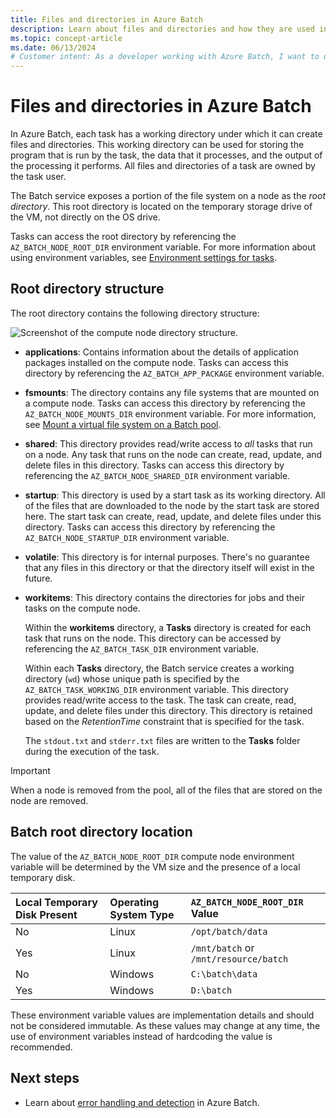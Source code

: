 ```yaml
---
title: Files and directories in Azure Batch
description: Learn about files and directories and how they are used in an Azure Batch workflow from a development standpoint.
ms.topic: concept-article
ms.date: 06/13/2024
# Customer intent: As a developer working with Azure Batch, I want to understand how to utilize files and directories in a Batch workflow, so that I can efficiently manage task outputs and data processing operations.
---
```

# Files and directories in Azure Batch

In Azure Batch, each task has a working directory under which it can create files and directories. This working directory can be used for storing the program that is run by the task, the data that it processes, and the output of the processing it performs. All files and directories of a task are owned by the task user.

The Batch service exposes a portion of the file system on a node as the *root directory*. This root directory is located on the temporary storage drive of the VM, not directly on the OS drive.

Tasks can access the root directory by referencing the `AZ_BATCH_NODE_ROOT_DIR` environment variable. For more information about using environment variables, see [Environment settings for tasks](jobs-and-tasks.md#environment-settings-for-tasks).

## Root directory structure

The root directory contains the following directory structure:

![Screenshot of the compute node directory structure.](media\files-and-directories\node-folder-structure.png)

- **applications**: Contains information about the details of application packages installed on the compute node. Tasks can access this directory by referencing the `AZ_BATCH_APP_PACKAGE` environment variable.

- **fsmounts**: The directory contains any file systems that are mounted on a compute node. Tasks can access this directory by referencing the `AZ_BATCH_NODE_MOUNTS_DIR` environment variable. For more information, see [Mount a virtual file system on a Batch pool](virtual-file-mount.md).

- **shared**: This directory provides read/write access to *all* tasks that run on a node. Any task that runs on the node can create, read, update, and delete files in this directory. Tasks can access this directory by referencing the `AZ_BATCH_NODE_SHARED_DIR` environment variable.

- **startup**: This directory is used by a start task as its working directory. All of the files that are downloaded to the node by the start task are stored here. The start task can create, read, update, and delete files under this directory. Tasks can access this directory by referencing the `AZ_BATCH_NODE_STARTUP_DIR` environment variable.

- **volatile**: This directory is for internal purposes. There's no guarantee that any files in this directory or that the directory itself will exist in the future.

- **workitems**: This directory contains the directories for jobs and their tasks on the compute node.

    Within the **workitems** directory, a **Tasks** directory is created for each task that runs on the node. This directory can be accessed by referencing the `AZ_BATCH_TASK_DIR` environment variable.

    Within each **Tasks** directory, the Batch service creates a working directory (`wd`) whose unique path is specified by the `AZ_BATCH_TASK_WORKING_DIR` environment variable. This directory provides read/write access to the task. The task can create, read, update, and delete files under this directory. This directory is retained based on the *RetentionTime* constraint that is specified for the task.

    The `stdout.txt` and `stderr.txt` files are written to the **Tasks** folder during the execution of the task.

> [!IMPORTANT]
> When a node is removed from the pool, all of the files that are stored on the node are removed.

## Batch root directory location

The value of the `AZ_BATCH_NODE_ROOT_DIR` compute node environment variable will be determined by the VM size and the presence of a local temporary disk.

|Local Temporary Disk Present|Operating System Type|`AZ_BATCH_NODE_ROOT_DIR` Value|
|:---|:---|:---|
|No|Linux|`/opt/batch/data`|
|Yes|Linux|`/mnt/batch` or `/mnt/resource/batch`|
|No|Windows|`C:\batch\data`|
|Yes|Windows|`D:\batch`|

These environment variable values are implementation details and should not be considered immutable. As these values may change at any time, the use of environment variables instead of hardcoding the value is recommended.

## Next steps

- Learn about [error handling and detection](error-handling.md) in Azure Batch.